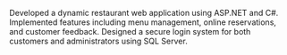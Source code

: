 Developed a dynamic restaurant web application using ASP.NET and C#.
Implemented features including menu management, online reservations, and customer feedback.
Designed a secure login system for both customers and administrators using SQL Server.
